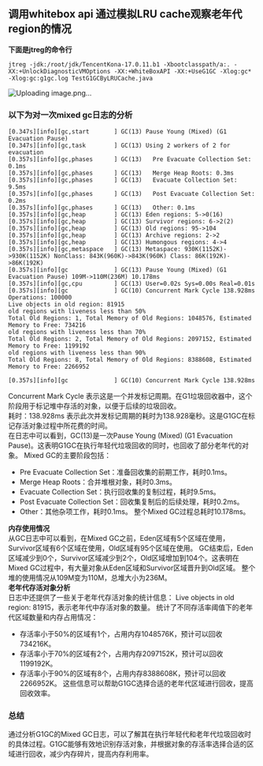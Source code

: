 ## 调用whitebox api 通过模拟LRU cache观察老年代region的情况
**下面是jtreg的命令行**
```
jtreg -jdk:/root/jdk/TencentKona-17.0.11.b1 -Xbootclasspath/a:. -XX:+UnlockDiagnosticVMOptions -XX:+WhiteBoxAPI -XX:+UseG1GC -Xlog:gc* -Xlog:gc:g1gc.log TestG1GCByLRUCache.java
```
![Uploading image.png…]()

### 以下为对一次mixed gc日志的分析
```log
[0.347s][info][gc,start       ] GC(13) Pause Young (Mixed) (G1 Evacuation Pause)
[0.347s][info][gc,task        ] GC(13) Using 2 workers of 2 for evacuation
[0.357s][info][gc,phases      ] GC(13)   Pre Evacuate Collection Set: 0.1ms
[0.357s][info][gc,phases      ] GC(13)   Merge Heap Roots: 0.3ms
[0.357s][info][gc,phases      ] GC(13)   Evacuate Collection Set: 9.5ms
[0.357s][info][gc,phases      ] GC(13)   Post Evacuate Collection Set: 0.2ms
[0.357s][info][gc,phases      ] GC(13)   Other: 0.1ms
[0.357s][info][gc,heap        ] GC(13) Eden regions: 5->0(16)
[0.357s][info][gc,heap        ] GC(13) Survivor regions: 6->2(2)
[0.357s][info][gc,heap        ] GC(13) Old regions: 95->104
[0.357s][info][gc,heap        ] GC(13) Archive regions: 2->2
[0.357s][info][gc,heap        ] GC(13) Humongous regions: 4->4
[0.357s][info][gc,metaspace   ] GC(13) Metaspace: 930K(1152K)->930K(1152K) NonClass: 843K(960K)->843K(960K) Class: 86K(192K)->86K(192K)
[0.357s][info][gc             ] GC(13) Pause Young (Mixed) (G1 Evacuation Pause) 109M->110M(236M) 10.178ms
[0.357s][info][gc,cpu         ] GC(13) User=0.02s Sys=0.00s Real=0.01s
[0.357s][info][gc             ] GC(10) Concurrent Mark Cycle 138.928ms
Operations: 100000
Live objects in old region: 81915
old regions with liveness less than 50%
Total Old Regions: 1, Total Memory of Old Regions: 1048576, Estimated Memory to Free: 734216
old regions with liveness less than 70%
Total Old Regions: 2, Total Memory of Old Regions: 2097152, Estimated Memory to Free: 1199192
old regions with liveness less than 90%
Total Old Regions: 8, Total Memory of Old Regions: 8388608, Estimated Memory to Free: 2266952
```
```log
[0.357s][info][gc             ] GC(10) Concurrent Mark Cycle 138.928ms
```
Concurrent Mark Cycle 表示这是一个并发标记周期。在G1垃圾回收器中，这个阶段用于标记堆中存活的对象，以便于后续的垃圾回收。<br>
耗时：138.928ms 表示此次并发标记周期的耗时为138.928毫秒。这是G1GC在标记存活对象过程中所花费的时间。<br>
在日志中可以看到，GC(13)是一次Pause Young (Mixed) (G1 Evacuation Pause)。这表明G1GC在执行年轻代垃圾回收的同时，也回收了部分老年代的对象。
Mixed GC的主要阶段包括：
- Pre Evacuate Collection Set：准备回收集的前期工作，耗时0.1ms。
- Merge Heap Roots：合并堆根对象，耗时0.3ms。
- Evacuate Collection Set：执行回收集的复制过程，耗时9.5ms。
- Post Evacuate Collection Set：回收集复制后的后续处理，耗时0.2ms。
- Other：其他杂项工作，耗时0.1ms。
整个Mixed GC过程总耗时10.178ms。

**内存使用情况**<br>
从GC日志中可以看到，在Mixed GC之前，Eden区域有5个区域在使用，Survivor区域有6个区域在使用，Old区域有95个区域在使用。
GC结束后，Eden区域减少到0个，Survivor区域减少到2个，Old区域增加到104个。这表明在Mixed GC过程中，有大量对象从Eden区域和Survivor区域晋升到Old区域。
整个堆的使用情况从109M变为110M，总堆大小为236M。<br>
**老年代存活对象分析**<br>
日志中还提供了一些关于老年代存活对象的统计信息：
Live objects in old region: 81915，表示老年代中存活对象的数量。
统计了不同存活率阈值下的老年代区域数量和内存占用情况：
- 存活率小于50%的区域有1个，占用内存1048576K，预计可以回收734216K。
- 存活率小于70%的区域有2个，占用内存2097152K，预计可以回收1199192K。
- 存活率小于90%的区域有8个，占用内存8388608K，预计可以回收2266952K。
这些信息可以帮助G1GC选择合适的老年代区域进行回收，提高回收效率。

### 总结
通过分析G1GC的Mixed GC日志，可以了解其在执行年轻代和老年代垃圾回收时的具体过程。G1GC能够有效地识别存活对象，并根据对象的存活率选择合适的区域进行回收，减少内存碎片，提高内存利用率。
